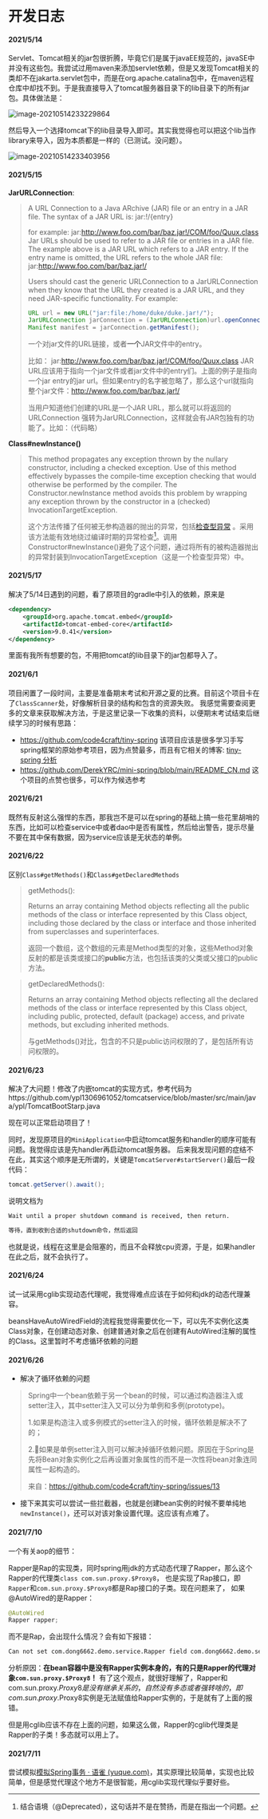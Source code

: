 # 开发日志

#### 2021/5/14

Servlet、Tomcat相关的jar包很折腾，毕竟它们是属于javaEE规范的，javaSE中并没有这些包。我尝试过用maven来添加servlet依赖，但是又发现Tomcat相关的类却不在jakarta.servlet包中，而是在org.apache.catalina包中，在maven远程仓库中却找不到。于是我直接导入了tomcat服务器目录下的lib目录下的所有jar包。具体做法是：

![image-20210514233229864](log.assets/image-20210514233229864.png)

然后导入一个选择tomcat下的lib目录导入即可。其实我觉得也可以把这个lib当作library来导入，因为本质都是一样的（已测试。没问题）。

![image-20210514233403956](log.assets/image-20210514233403956.png)





#### 2021/5/15

**JarURLConnection**:

> A URL Connection to a Java ARchive (JAR) file or an entry in a JAR file.
> The syntax of a JAR URL is:
> jar:<url>!/{entry}
>
> for example:
> jar:http://www.foo.com/bar/baz.jar!/COM/foo/Quux.class
> Jar URLs should be used to refer to a JAR file or entries in a JAR file. The example above is a JAR URL which refers to a JAR entry. If the entry name is omitted, the URL refers to the whole JAR file: jar:http://www.foo.com/bar/baz.jar!/
>
> Users should cast the generic URLConnection to a JarURLConnection when they know that the URL they created is a JAR URL, and they need JAR-specific functionality. For example:
>
> ``` java
> URL url = new URL("jar:file:/home/duke/duke.jar!/");
> JarURLConnection jarConnection = (JarURLConnection)url.openConnection();
> Manifest manifest = jarConnection.getManifest();
> ```
>
> 一个对jar文件的URL链接，或者**一个**JAR文件中的entry。
>
> 比如：
> jar:http://www.foo.com/bar/baz.jar!/COM/foo/Quux.class
> JAR URL应该用于指向一个jar文件或者jar文件中的entry们。上面的例子是指向一个jar entry的jar url。但如果entry的名字被忽略了，那么这个url就指向整个jar文件：http://www.foo.com/bar/baz.jar!/
>
> 当用户知道他们创建的URL是一个JAR URL，那么就可以将返回的URLConnection 强转为JarURLConnection，这样就会有JAR包独有的功能了。比如：（代码略）



**Class#newInstance()**

> This method propagates any exception thrown by the nullary constructor, including a checked exception. Use of this method effectively bypasses the compile-time exception checking that would otherwise be performed by the compiler. The Constructor.newInstance method avoids this problem by wrapping any exception thrown by the constructor in a (checked) InvocationTargetException.
>
> 这个方法传播了任何被无参构造器的抛出的异常，包括[检查型异常](https://www.cnblogs.com/tjudzj/p/7053980.html) 。采用该方法能有效地绕过编译时期的异常检查[^1]。调用Constructor#newInstance()避免了这个问题，通过将所有的被构造器抛出的异常封装到InvocationTargetException（这是一个检查型异常）中。



[^1]: 结合语境（@Deprecated），这句话并不是在赞扬，而是在指出一个问题。



#### 2021/5/17

解决了5/14日遇到的问题，看了原项目的gradle中引入的依赖，原来是

```xml
<dependency>
    <groupId>org.apache.tomcat.embed</groupId>
    <artifactId>tomcat-embed-core</artifactId>
    <version>9.0.41</version>
</dependency>
```

里面有我所有想要的包，不用把tomcat的lib目录下的jar包都导入了。

#### 2021/6/1

项目闲置了一段时间，主要是准备期末考试和开源之夏的比赛。目前这个项目卡在了`ClassScanner`处，好像解析目录的结构和包含的资源失败。
我感觉需要查阅更多的文章来获取解决方法，于是这里记录一下收集的资料，以便期末考试结束后继续学习的时候有思路：

- https://github.com/code4craft/tiny-spring 该项目应该是很多学习手写spring框架的原始参考项目，因为点赞最多，而且有它相关的博客:  [tiny-spring 分析](https://www.zybuluo.com/dugu9sword/note/382745) 
- https://github.com/DerekYRC/mini-spring/blob/main/README_CN.md 这个项目的点赞也很多，可以作为候选参考


#### 2021/6/21

既然有反射这么强悍的东西，那我岂不是可以在spring的基础上搞一些花里胡哨的东西，比如可以检查service中或者dao中是否有属性，然后给出警告，提示尽量不要在其中保有数据，因为service应该是无状态的单例。

#### 2021/6/22

区别`Class#getMethods()`和`Class#getDeclaredMethods`

> getMethods():
>
> Returns an array containing Method objects reflecting all the public methods of the class or interface represented by this Class object, including those declared by the class or interface and those inherited from superclasses and superinterfaces.
>
> 返回一个数组，这个数组的元素是Method类型的对象，这些Method对象反射的都是该类或接口的**public**方法，也包括该类的父类或父接口的public方法。

> getDeclaredMethods():
>
> Returns an array containing Method objects reflecting all the declared methods of the class or interface represented by this Class object, including public, protected, default (package) access, and private methods, but excluding inherited methods.
>
> 与getMethods()对比，包含的不只是public访问权限的了，是包括所有访问权限的。



#### 2021/6/23

解决了大问题！修改了内嵌tomcat的实现方式，参考代码为https://github.com/ypl1306961052/tomcatservice/blob/master/src/main/java/ypl/TomcatBootStarp.java

现在可以正常启动项目了！

同时，发现原项目的`MiniApplication`中启动tomcat服务和handler的顺序可能有问题。我觉得应该是先handler再启动tomcat服务器。
后来我发现问题的症结不在此，其实这个顺序是无所谓的，关键是`TomcatServer#startServer()`最后一段代码：

```java
tomcat.getServer().await();
```

说明文档为

```markdown
Wait until a proper shutdown command is received, then return.

等待，直到收到合适的shutdown命令，然后返回
```

也就是说，线程在这里是会阻塞的，而且不会释放cpu资源，于是，如果handler在此之后，就不会执行了。

#### 2021/6/24

试一试采用cglib实现动态代理呢，我觉得难点应该在于如何和jdk的动态代理兼容。

beansHaveAutoWiredField的流程我觉得需要优化一下，可以先不实例化这类Class对象，在创建动态对象、创建普通对象之后在创建有AutoWired注解的属性的Class。这里暂时不考虑循环依赖的问题

#### 2021/6/26

- 解决了循环依赖的问题

> Spring中一个bean依赖于另一个bean的时候，可以通过构造器注入或setter注入，其中setter注入又可以分为单例和多例(prototype)。
> 
> 1.如果是构造注入或多例模式的setter注入的时候，循环依赖是解决不了的；
> 
> 2.🎈如果是单例setter注入则可以解决掉循环依赖问题。原因在于Spring是先将Bean对象实例化之后再设置对象属性的而不是一次性将bean对象连同属性一起构造的。
> 
> 来自：https://github.com/code4craft/tiny-spring/issues/13

- 接下来其实可以尝试一些拦截器，也就是创建bean实例的时候不要单纯地`newInstance()`，还可以对该对象设置代理。这应该有点难了。

#### 2021/7/10

一个有关aop的细节：

Rapper是Rap的实现类，同时spring用jdk的方式动态代理了Rapper，那么这个Rapper的代理类`class com.sun.proxy.$Proxy8`，
也是实现了Rap接口，即`Rapper`和`com.sun.proxy.$Proxy8`都是Rap接口的子类。现在问题来了，
如果@AutoWired的是Rapper：

```java
@AutoWired
Rapper rapper;
```
而不是Rap，会出现什么情况？会有如下报错：
```markdown
Can not set com.dong6662.demo.service.Rapper field com.dong6662.demo.service.JobService.rapper to com.sun.proxy.$Proxy8
```
分析原因：**在bean容器中是没有Rapper实例本身的，有的只是Rapper的代理对象`com.sun.proxy.$Proxy8`！**
有了这个观点，就很好理解了，Rapper和com.sun.proxy.$Proxy8是没有继承关系的，自然没有多态或者强转啥的，即com.sun.proxy.$Proxy8实例是无法赋值给Rapper实例的，于是就有了上面的报错。

但是用cglib应该不存在上面的问题，如果这么做，Rapper的cglib代理类是Rapper的子类！多态就可以用上了。



#### 2021/7/11

尝试模拟[模拟Spring事务 · 语雀 (yuque.com)](https://www.yuque.com/books/share/2b434c74-ed3a-470e-b148-b4c94ba14535/bywitu)，其实原理比较简单，实现也比较简单，但是感觉代理这个地方不是很智能，用cglib实现代理似乎要好些。

